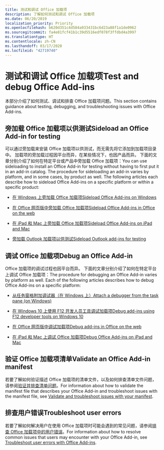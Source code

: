 ```yaml
---
title: 测试和调试 Office 加载项
description: 了解如何测试和调试 Office 加载项
ms.date: 06/20/2019
localization_priority: Priority
ms.openlocfilehash: b620d351c4d584a933431bc6d23a88f1a1de0962
ms.sourcegitcommit: fa4e81fcf41b1c39d5516edf078f3ffdbd4a3997
ms.translationtype: HT
ms.contentlocale: zh-CN
ms.lasthandoff: 03/17/2020
ms.locfileid: "42719740"
---
```

# <a name="test-and-debug-office-add-ins"></a><span data-ttu-id="6c786-103">测试和调试 Office 加载项</span><span class="sxs-lookup"><span data-stu-id="6c786-103">Test and debug Office Add-ins</span></span>

<span data-ttu-id="6c786-104">本部分介绍了如何测试、调试和排查 Office 加载项问题。</span><span class="sxs-lookup"><span data-stu-id="6c786-104">This section contains guidance about testing, debugging, and troubleshooting issues with Office Add-ins.</span></span>

## <a name="sideload-an-office-add-in-for-testing"></a><span data-ttu-id="6c786-105">旁加载 Office 加载项以供测试</span><span class="sxs-lookup"><span data-stu-id="6c786-105">Sideload an Office Add-in for testing</span></span>

<span data-ttu-id="6c786-p101">可以通过旁加载来安装 Office 加载项以供测试，而无需先将它添加到加载项目录中。 加载项的旁加载过程因平台而异，在某些情况下，也因产品而异。 下面的文章分别介绍了如何在特定平台或产品中旁加载 Office 加载项：</span><span class="sxs-lookup"><span data-stu-id="6c786-p101">You can use sideloading to install an Office Add-in for testing without having to first put it in an add-in catalog. The procedure for sideloading an add-in varies by platform, and in some cases, by product as well. The following articles each describe how to sideload Office Add-ins on a specific platform or within a specific product:</span></span>

- [<span data-ttu-id="6c786-109">在 Windows 上旁加载 Office 加载项</span><span class="sxs-lookup"><span data-stu-id="6c786-109">Sideload Office Add-ins on Windows</span></span>](create-a-network-shared-folder-catalog-for-task-pane-and-content-add-ins.md)

- [<span data-ttu-id="6c786-110">在 Office 网页版中旁加载 Office 加载项</span><span class="sxs-lookup"><span data-stu-id="6c786-110">Sideload Office Add-ins in Office on the web</span></span>](sideload-office-add-ins-for-testing.md)

- [<span data-ttu-id="6c786-111">在 iPad 和 Mac 上旁加载 Office 加载项</span><span class="sxs-lookup"><span data-stu-id="6c786-111">Sideload Office Add-ins on iPad and Mac</span></span>](sideload-an-office-add-in-on-ipad-and-mac.md)

- [<span data-ttu-id="6c786-112">旁加载 Outlook 加载项以供测试</span><span class="sxs-lookup"><span data-stu-id="6c786-112">Sideload Outlook add-ins for testing</span></span>](../outlook/sideload-outlook-add-ins-for-testing.md)

## <a name="debug-an-office-add-in"></a><span data-ttu-id="6c786-113">调试 Office 加载项</span><span class="sxs-lookup"><span data-stu-id="6c786-113">Debug an Office Add-in</span></span>

<span data-ttu-id="6c786-p102">Office 加载项的调试过程也因平台而异。 下面的文章分别介绍了如何在特定平台上调试 Office 加载项：</span><span class="sxs-lookup"><span data-stu-id="6c786-p102">The procedure for debugging an Office Add-in varies by platform as well. Each of the following articles describes how to debug Office Add-ins on a specific platform:</span></span>

- [<span data-ttu-id="6c786-116">从任务窗格附加调试器（在 Windows 上）</span><span class="sxs-lookup"><span data-stu-id="6c786-116">Attach a debugger from the task pane (on Windows)</span></span>](attach-debugger-from-task-pane.md)

- [<span data-ttu-id="6c786-117">在 Windows 10 上使用 F12 开发人员工具调试加载项</span><span class="sxs-lookup"><span data-stu-id="6c786-117">Debug add-ins using F12 developer tools on Windows 10</span></span>](debug-add-ins-using-f12-developer-tools-on-windows-10.md)

- [<span data-ttu-id="6c786-118">在 Office 网页版中调试加载项</span><span class="sxs-lookup"><span data-stu-id="6c786-118">Debug add-ins in Office on the web</span></span>](debug-add-ins-in-office-online.md)

- [<span data-ttu-id="6c786-119">在 iPad 和 Mac 上调试 Office 加载项</span><span class="sxs-lookup"><span data-stu-id="6c786-119">Debug Office Add-ins on iPad and Mac</span></span>](debug-office-add-ins-on-ipad-and-mac.md)

## <a name="validate-an-office-add-in-manifest"></a><span data-ttu-id="6c786-120">验证 Office 加载项清单</span><span class="sxs-lookup"><span data-stu-id="6c786-120">Validate an Office Add-in manifest</span></span>

<span data-ttu-id="6c786-121">若要了解如何验证描述 Office 加载项的清单文件，以及如何排查清单文件问题，请参阅[验证并排查清单问题](troubleshoot-manifest.md)。</span><span class="sxs-lookup"><span data-stu-id="6c786-121">For information about how to validate the manifest file that describes your Office Add-in and troubleshoot issues with the manifest file, see [Validate and troubleshoot issues with your manifest](troubleshoot-manifest.md).</span></span>

## <a name="troubleshoot-user-errors"></a><span data-ttu-id="6c786-122">排查用户错误</span><span class="sxs-lookup"><span data-stu-id="6c786-122">Troubleshoot user errors</span></span>

<span data-ttu-id="6c786-123">若要了解如何解决用户在使用 Office 加载项时可能会遇到的常见问题，请参阅[排查 Office 加载项中的用户错误](testing-and-troubleshooting.md)。</span><span class="sxs-lookup"><span data-stu-id="6c786-123">For information about how to resolve common issues that users may encounter with your Office Add-in, see [Troubleshoot user errors with Office Add-ins](testing-and-troubleshooting.md).</span></span>
